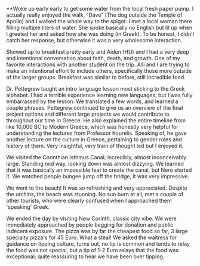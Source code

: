 **Woke up early early to get some water from the local fresh paper pump. I actually really enjoyed the walk, “Dave” (The dog outside the Temple of Apollo) and I walked the whole way to the spigot. I met a local woman there filling multiple liters of water. She spoke basically no English but lit up when I greeted her and asked how she was doing (in Greek). To be honest, I didn’t catch her response, but otherwise it was a very wholesome interaction. 

Showed up to breakfast pretty early and Aiden (HU) and I had a very deep and intentional conversation about faith, death, and growth. One of my favorite interactions with another student on the trip. Alli and I are trying to make an intentional effort to include others, specifically those more outside of the larger groups. Breakfast was similar to before, still incredible food. 

Dr. Pettegrew taught an intro language lesson most sticking to the Greek alphabet. I had a terrible experience learning new languages, but I was fully embarrassed by the lesson. We translated a few words, and learned a couple phrases. Pettegrew continued to give us an overview of the final project options and different large projects we would contribute to throughout our time in Greece. He also explained the entire timeline from like 10,000 BC to Modern Greece, which was honestly very helpful for understanding the lectures from Professor Kourelis. Speaking of, he gave another lecture on the culture in Greece, pertaining to gender roles and history of them. Very insightful, very train of thought led but I enjoyed it.

We visited the Corinthian Isthmus Canal; incredibly, almost inconceivably large. Standing mid way, looking down was almost dizzying. We learned that it was basically an impossible feat to create the canal, but Nero started it. We watched people bungee jump off the bridge, it was very impressive.

We went to the beach! It was so refreshing and very appreciated. Despite the urchins, the beach was stunning. No sun burn at all, met a couple of other tourists, who were clearly confused when I approached them 'speaking' Greek.

We ended the day by visiting New Corinth, classic city vibe. We were immediately approached by people begging for donation and public indecent exposure. The pizza was by far the cheapest food so far, 3 large specialty pizza's for 45 Euro. What a steal! We asked the waitress for guidance on tipping culture, turns out, no tip is common and tends to relay the food was not special, but a tip of 1-2 Euro relays that the food was exceptional; quite reassuring to hear we have been over tipping. 